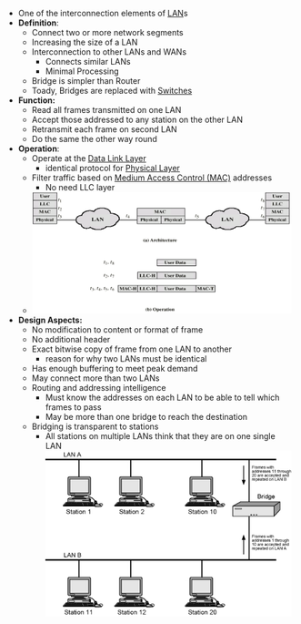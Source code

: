 - One of the interconnection elements of [LAN](LAN.md)s
- **Definition**: 
	- Connect two or more network segments
	- Increasing the size of a LAN
	- Interconnection to other LANs and WANs
		- Connects similar LANs
		- Minimal Processing
	- Bridge is simpler than Router
	- Toady, Bridges are replaced with [Switches](Switches.md)
- **Function:**
	- Read all frames transmitted on one LAN
	- Accept those addressed to any station on the other LAN
	- Retransmit each frame on second LAN
	- Do the same the other way round
- **Operation**:
	- Operate at the [Data Link Layer](Data%20Link%20Layer.md)
		- identical protocol for [Physical Layer](Physical%20Layer.md)
	- Filter traffic based on [Medium Access Control (MAC)](Medium%20Access%20Control%20(MAC).md) addresses
		- No need LLC layer
	- ![](Attachments/BridgeProtocolArchitecture.png)
- **Design Aspects:**
	- No modification to content or format of frame
	- No additional header
	- Exact bitwise copy of frame from one LAN to another
		- reason for why two LANs must be identical
	- Has enough buffering to meet peak demand
	- May connect more than two LANs
	- Routing and addressing intelligence
		- Must know the addresses on each LAN to be able to tell which frames to pass
		- May be more than one bridge to reach the destination
	- Bridging is transparent to stations
		- All stations on multiple LANs think that they are on one single LAN
![](Attachments/BridgeOperation.png)